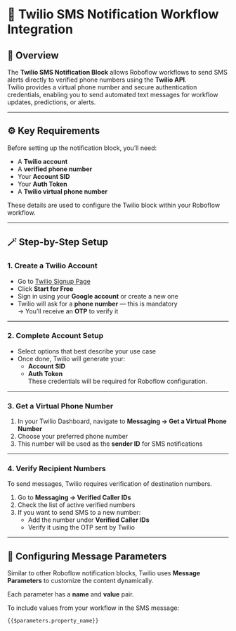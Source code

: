 # 📱 Twilio SMS Notification Workflow Integration

## 📘 Overview
The **Twilio SMS Notification Block** allows Roboflow workflows to send SMS alerts directly to verified phone numbers using the **Twilio API**.  
Twilio provides a virtual phone number and secure authentication credentials, enabling you to send automated text messages for workflow updates, predictions, or alerts.

---

## ⚙️ Key Requirements
Before setting up the notification block, you’ll need:
- A **Twilio account**
- A **verified phone number**
- Your **Account SID**
- Your **Auth Token**
- A **Twilio virtual phone number**

These details are used to configure the Twilio block within your Roboflow workflow.

---

## 🪄 Step-by-Step Setup

### 1. Create a Twilio Account
- Go to [Twilio Signup Page](https://www.twilio.com/try-twilio)  
- Click **Start for Free**
- Sign in using your **Google account** or create a new one
- Twilio will ask for a **phone number** — this is mandatory  
  → You’ll receive an **OTP** to verify it

---

### 2. Complete Account Setup
- Select options that best describe your use case  
- Once done, Twilio will generate your:
  - **Account SID**
  - **Auth Token**  
These credentials will be required for Roboflow configuration.

---

### 3. Get a Virtual Phone Number
1. In your Twilio Dashboard, navigate to **Messaging → Get a Virtual Phone Number**  
2. Choose your preferred phone number  
3. This number will be used as the **sender ID** for SMS notifications

---

### 4. Verify Recipient Numbers
To send messages, Twilio requires verification of destination numbers.

1. Go to **Messaging → Verified Caller IDs**
2. Check the list of active verified numbers
3. If you want to send SMS to a new number:
   - Add the number under **Verified Caller IDs**
   - Verify it using the OTP sent by Twilio

---

## 💬 Configuring Message Parameters
Similar to other Roboflow notification blocks, Twilio uses **Message Parameters** to customize the content dynamically.

Each parameter has a **name** and **value** pair.

To include values from your workflow in the SMS message:
```text
{{$parameters.property_name}}
